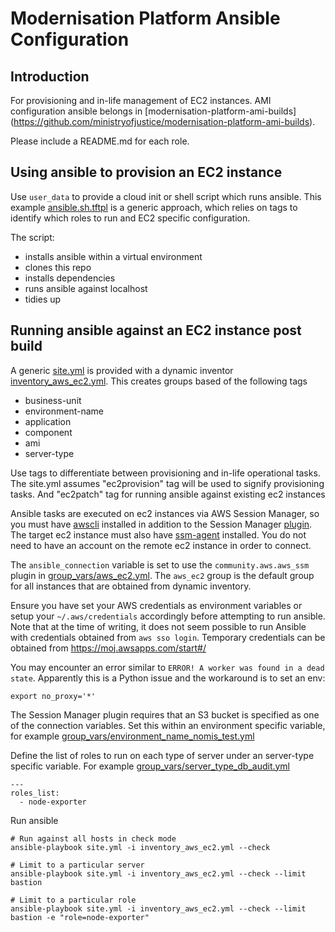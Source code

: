 # Modernisation Platform Ansible Configuration

## Introduction

For provisioning and in-life management of EC2 instances. AMI configuration ansible
belongs in [modernisation-platform-ami-builds] (https://github.com/ministryofjustice/modernisation-platform-ami-builds).

Please include a README.md for each role.

## Using ansible to provision an EC2 instance

Use `user_data` to provide a cloud init or shell script which runs
ansible. This example [ansible.sh.tftpl](https://github.com/ministryofjustice/modernisation-platform-environments/tree/main/terraform/environments/nomis/modules/ec2_instance/user_data/ansible.sh.tftpl) is a generic approach, which relies on
tags to identify which roles to run and EC2 specific configuration.

The script:

- installs ansible within a virtual environment
- clones this repo
- installs dependencies
- runs ansible against localhost
- tidies up

## Running ansible against an EC2 instance post build

A generic [site.yml](/ansible/site.yml) is provided with a dynamic inventor
[inventory_aws_ec2.yml](/ansible/inventory_aws_ec2.yml). This creates groups
based of the following tags

- business-unit
- environment-name
- application
- component
- ami
- server-type

Use tags to differentiate between provisioning and in-life operational
tasks. The site.yml assumes "ec2provision" tag will be used to signify
provisioning tasks. And "ec2patch" tag for running ansible against
existing ec2 instances

Ansible tasks are executed on ec2 instances via AWS Session Manager, so you must have [awscli](https://docs.aws.amazon.com/cli/latest/userguide/install-cliv2-mac.html#cliv2-mac-install-cmd) installed in addition to the Session Manager [plugin](https://docs.aws.amazon.com/systems-manager/latest/userguide/session-manager-working-with-install-plugin.html#install-plugin-macos-signed). The target ec2 instance must also have [ssm-agent](https://docs.aws.amazon.com/systems-manager/latest/userguide/ssm-agent.html) installed. You do not need to have an account on the remote ec2 instance in order to connect.

The `ansible_connection` variable is set to use the `community.aws.aws_ssm` plugin in [group_vars/aws_ec2.yml](/ansible/group_vars/aws_ec2.yml). The `aws_ec2` group is the default group for all instances that are obtained from dynamic inventory.

Ensure you have set your AWS credentials as environment variables or setup your `~/.aws/credentials` accordingly before attempting to run ansible. Note that at the time of writing, it does not seem possible to run Ansible with credentials obtained from `aws sso login`. Temporary credentials can be obtained from https://moj.awsapps.com/start#/

You may encounter an error similar to `ERROR! A worker was found in a dead state`. Apparently this is a Python issue and the workaround is to set an env:

```
export no_proxy='*'
```

The Session Manager plugin requires that an S3 bucket is specified as one of the connection variables. Set this within an environment specific variable, for example [group_vars/environment_name_nomis_test.yml](/ansible/group_vars/environment_name_nomis_test.yml)

Define the list of roles to run on each type of server under an server-type specific variable. For example [group_vars/server_type_db_audit.yml](/ansible/group_vars/server_type_db_audit.yml)

```
---
roles_list:
  - node-exporter
```

Run ansible

```
# Run against all hosts in check mode
ansible-playbook site.yml -i inventory_aws_ec2.yml --check

# Limit to a particular server
ansible-playbook site.yml -i inventory_aws_ec2.yml --check --limit bastion

# Limit to a particular role
ansible-playbook site.yml -i inventory_aws_ec2.yml --check --limit bastion -e "role=node-exporter"
```
